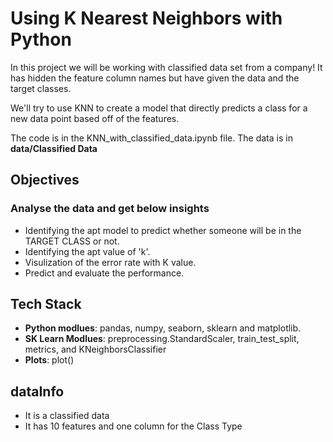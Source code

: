 # Using K Nearest Neighbors with Python


In this project we will be working with classified data set from a company! It has hidden the feature column names but have given the data and the target classes.

We'll try to use KNN to create a model that directly predicts a class for a new data point based off of the features.

The code is in the KNN_with_classified_data.ipynb file.
The data is in **data/Classified Data**

## Objectives
### Analyse the data and get below insights
- Identifying the apt model to predict whether someone will be in the TARGET CLASS or not.
- Identifying the apt value of 'k'.
- Visulization of the error rate with K value.
- Predict and evaluate the performance.


## Tech Stack
- **Python modlues**: pandas, numpy, seaborn, sklearn and matplotlib.
- **SK Learn Modlues**: preprocessing.StandardScaler, train_test_split, metrics, and KNeighborsClassifier
- **Plots**: plot()

## dataInfo
* It is a classified data
* It has 10 features and one column for the Class Type